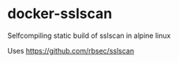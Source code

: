 # docker-sslscan

Selfcompiling static build of sslscan in alpine linux

Uses https://github.com/rbsec/sslscan
